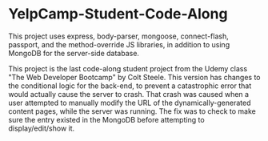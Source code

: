 # YelpCamp-Student-Code-Along
This project uses express, body-parser, mongoose, connect-flash, passport, and the method-override JS libraries, in addition to using MongoDB for the server-side database.

This project is the last code-along student project from the Udemy class "The Web Developer Bootcamp" by Colt Steele.
This version has changes to the conditional logic for the back-end, to prevent a catastrophic error that would actually cause the server to crash.
That crash was caused when a user attempted to manually modify the URL of the dynamically-generated content pages, while the server was running.
The fix was to check to make sure the entry existed in the MongoDB before attempting to display/edit/show it.
